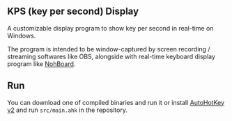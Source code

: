 ## KPS (key per second) Display

A customizable display program to show key per second in real-time on Windows.

The program is intended to be window-captured by screen recording / streaming softwares like OBS, alongside with real-time keyboard display program like [NohBoard](https://github.com/ThoNohT/NohBoard/).

## Run

You can download one of compiled binaries and run it or install [AutoHotKey v2](https://www.autohotkey.com/) and run `src/main.ahk` in the repository.